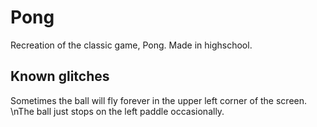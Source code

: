 # Pong
Recreation of the classic game, Pong.
Made in highschool. 

## Known glitches
Sometimes the ball will fly forever in the upper left corner of the screen.
\nThe ball just stops on the left paddle occasionally.
